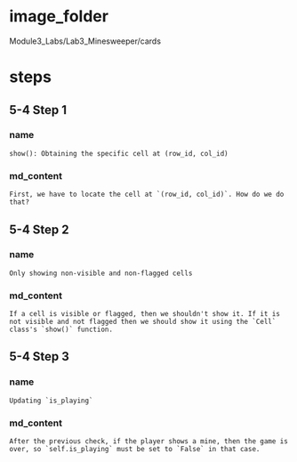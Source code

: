 # image_folder
Module3_Labs/Lab3_Minesweeper/cards

# steps
## 5-4 Step 1
### name
```
show(): Obtaining the specific cell at (row_id, col_id)
```
### md_content
```
First, we have to locate the cell at `(row_id, col_id)`. How do we do that?
```
## 5-4 Step 2
### name
```
Only showing non-visible and non-flagged cells
```
### md_content
```
If a cell is visible or flagged, then we shouldn't show it. If it is not visible and not flagged then we should show it using the `Cell` class's `show()` function. 
```
## 5-4 Step 3
### name
```
Updating `is_playing`
```
### md_content
```
After the previous check, if the player shows a mine, then the game is over, so `self.is_playing` must be set to `False` in that case.
```
